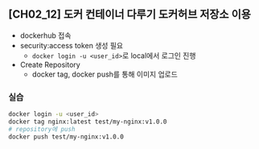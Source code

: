 ## [CH02_12] 도커 컨테이너 다루기 도커허브 저장소 이용
- dockerhub 접속
- security:access token 생성 필요
  - `docker login -u <user_id>`로 local에서 로그인 진행
- Create Repository
  - docker tag, docker push를 통해 이미지 업로드

### 실습
```bash
docker login -u <user_id>
docker tag nginx:latest test/my-nginx:v1.0.0
# repository에 push
docker push test/my-nginx:v1.0.0
```